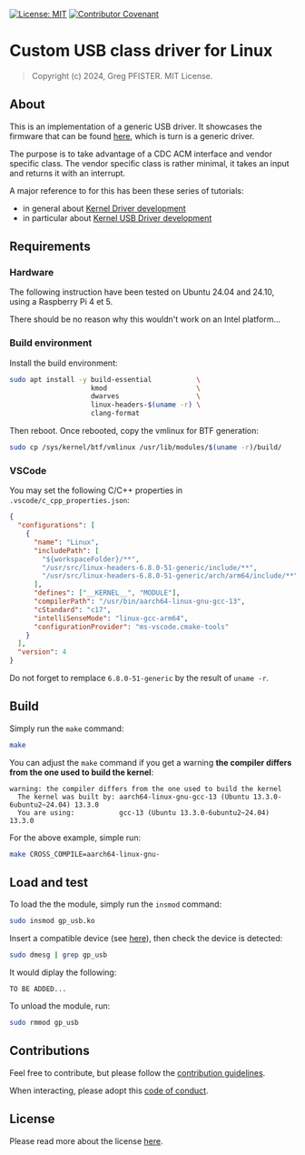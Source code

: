 [![License: MIT](https://img.shields.io/badge/License-MIT-yellow.svg)](https://opensource.org/licenses/MIT)
[![Contributor Covenant](https://img.shields.io/badge/Contributor%20Covenant-2.1-4baaaa.svg)](./CODE_OF_CONDUCT.md)

# Custom USB class driver for Linux

> Copyright (c) 2024, Greg PFISTER. MIT License.

## About

This is an implementation of a generic USB driver. It showcases the firmware 
that can be found [here](https://github.com/gp-nrf/gp-custom-usb-class-device),
which is turn is a generic driver.

The purpose is to take advantage of a CDC ACM interface and vendor specific 
class. The vendor specific class is rather minimal, it takes an input and
returns it with an interrupt.

A major reference to for this has been these series of tutorials:
- in general about [Kernel Driver development](https://youtube.com/playlist?list=PLCGpd0Do5-I3b5TtyqeF1UdyD4C-S-dMa&si=EE-RCoOJz7SmPOlm)
- in particular about [Kernel USB Driver development](https://youtube.com/playlist?list=PLCGpd0Do5-I0LUuFImUlkj2RhoiMCFPhe&si=Y7q5ukpzQf2t6X1n)

## Requirements

### Hardware

The following instruction have been tested on Ubuntu 24.04 and 24.10, using a 
Raspberry Pi 4 et 5.

There should be no reason why this wouldn't work on an Intel platform...

### Build environment

Install the build environment:

```zsh
sudo apt install -y build-essential           \
                    kmod                      \
                    dwarves                   \
                    linux-headers-$(uname -r) \
                    clang-format
```

Then reboot. Once rebooted, copy the vmlinux for BTF generation:

```zsh
sudo cp /sys/kernel/btf/vmlinux /usr/lib/modules/$(uname -r)/build/
```

### VSCode

You may set the following C/C++ properties in `.vscode/c_cpp_properties.json`:

```json
{
  "configurations": [
    {
      "name": "Linux",
      "includePath": [
        "${workspaceFolder}/**", 
        "/usr/src/linux-headers-6.8.0-51-generic/include/**", 
        "/usr/src/linux-headers-6.8.0-51-generic/arch/arm64/include/**"
      ],
      "defines": ["__KERNEL__", "MODULE"],
      "compilerPath": "/usr/bin/aarch64-linux-gnu-gcc-13",
      "cStandard": "c17",
      "intelliSenseMode": "linux-gcc-arm64",
      "configurationProvider": "ms-vscode.cmake-tools"
    }
  ],
  "version": 4
}
```

Do not forget to remplace `6.8.0-51-generic` by the result of `uname -r`.

## Build

Simply run the `make` command:

```zsh
make
```

You can adjust the `make` command if you get a warning
**the compiler differs from the one used to build the kernel**:

```
warning: the compiler differs from the one used to build the kernel
  The kernel was built by: aarch64-linux-gnu-gcc-13 (Ubuntu 13.3.0-6ubuntu2~24.04) 13.3.0
  You are using:           gcc-13 (Ubuntu 13.3.0-6ubuntu2~24.04) 13.3.0
```

For the above example, simple run:

```zsh
make CROSS_COMPILE=aarch64-linux-gnu-
```

## Load and test

To load the the module, simply run the `insmod` command:

```zsh
sudo insmod gp_usb.ko
```

Insert a compatible device (see
[here](https://github.com/gp-nrf/gp-custom-usb-class-device)), then check the
device is detected:

```zsh
sudo dmesg | grep gp_usb
```

It would diplay the following:

```
TO BE ADDED...
```

To unload the module, run:

```zsh
sudo rmmod gp_usb
```

## Contributions

Feel free to contribute, but please follow the
[contribution guidelines](./CONTRIBUTING.md).

When interacting, please adopt this [code of conduct](./CODE_OF_CONDUCT.md).

## License

Please read more about the license [here](./LICENSE.md).
